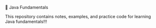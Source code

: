 📘 Java Fundamentals

This repository contains notes, examples, and practice code for learning Java fundamentals!!!
